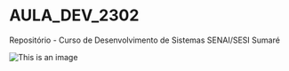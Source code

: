 # AULA_DEV_2302

Repositório - Curso de Desenvolvimento de Sistemas SENAI/SESI Sumaré

![This is an image](https://myoctocat.com/assets/images/base-octocat.svg)
